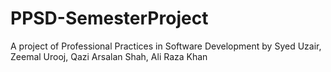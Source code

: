 # PPSD-SemesterProject
A project of Professional Practices in Software Development by Syed Uzair, Zeemal Urooj, Qazi Arsalan Shah, Ali Raza Khan

